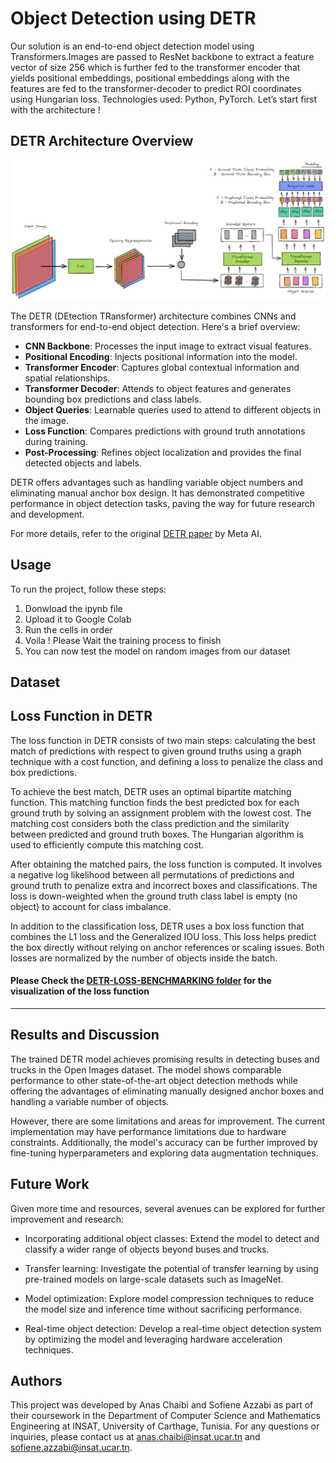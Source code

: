 # Object Detection using DETR

Our solution is an end-to-end object detection model using Transformers.Images are passed to ResNet backbone to extract a feature vector of size 256 which is further fed to the transformer encoder that yields positional embeddings, positional embeddings along with the features are fed to the transformer-decoder to predict ROI coordinates using Hungarian loss. Technologies used: Python, PyTorch.
Let’s start first  with the architecture !


## DETR Architecture Overview
![Alt text](detr-architecture.png?raw=true "Detr Architecture")

The DETR (DEtection TRansformer) architecture combines CNNs and transformers for end-to-end object detection. Here's a brief overview:

- **CNN Backbone**: Processes the input image to extract visual features.
- **Positional Encoding**: Injects positional information into the model.
- **Transformer Encoder**: Captures global contextual information and spatial relationships.
- **Transformer Decoder**: Attends to object features and generates bounding box predictions and class labels.
- **Object Queries**: Learnable queries used to attend to different objects in the image.
- **Loss Function**: Compares predictions with ground truth annotations during training.
- **Post-Processing**: Refines object localization and provides the final detected objects and labels.

DETR offers advantages such as handling variable object numbers and eliminating manual anchor box design. It has demonstrated competitive performance in object detection tasks, paving the way for future research and development.

For more details, refer to the original [DETR paper](https://ai.facebook.com/research/publications/end-to-end-object-detection-with-transformers) by Meta AI.
## Usage

To run the project, follow these steps:

1. Donwload the ipynb file
2. Upload it to Google Colab
3. Run the cells in order
4. Voila ! Please Wait the training process to finish
5. You can now test the model on random images from our dataset


## Dataset
## Loss Function in DETR 

The loss function in DETR consists of two main steps: calculating the best match of predictions with respect to given ground truths using a graph technique with a cost function, and defining a loss to penalize the class and box predictions.

To achieve the best match, DETR uses an optimal bipartite matching function. This matching function finds the best predicted box for each ground truth by solving an assignment problem with the lowest cost. The matching cost considers both the class prediction and the similarity between predicted and ground truth boxes. The Hungarian algorithm is used to efficiently compute this matching cost.

After obtaining the matched pairs, the loss function is computed. It involves a negative log likelihood between all permutations of predictions and ground truth to penalize extra and incorrect boxes and classifications. The loss is down-weighted when the ground truth class label is empty (no object) to account for class imbalance.

In addition to the classification loss, DETR uses a box loss function that combines the L1 loss and the Generalized IOU loss. This loss helps predict the box directly without relying on anchor references or scaling issues. Both losses are normalized by the number of objects inside the batch.

#### Please Check the  <u>DETR-LOSS-BENCHMARKING folder</u> for the visualization of the loss function


---


## Results and Discussion

The trained DETR model achieves promising results in detecting buses and trucks in the Open Images dataset. The model shows comparable performance to other state-of-the-art object detection methods while offering the advantages of eliminating manually designed anchor boxes and handling a variable number of objects.

However, there are some limitations and areas for improvement. The current implementation may have performance limitations due to hardware constraints. Additionally, the model's accuracy can be further improved by fine-tuning hyperparameters and exploring data augmentation techniques.

## Future Work

Given more time and resources, several avenues can be explored for further improvement and research:

- Incorporating additional object classes: Extend the model to detect and classify a wider range of objects beyond buses and trucks.

- Transfer learning: Investigate the potential of transfer learning by using pre-trained models on large-scale datasets such as ImageNet.

- Model optimization: Explore model compression techniques to reduce the model size and inference time without sacrificing performance.

- Real-time object detection: Develop a real-time object detection system by optimizing the model and leveraging hardware acceleration techniques.

## Authors

This project was developed by Anas Chaibi and Sofiene Azzabi as part of their coursework in the Department of Computer Science and Mathematics Engineering at INSAT, University of Carthage, Tunisia. For any questions or inquiries, please contact us at anas.chaibi@insat.ucar.tn and sofiene.azzabi@insat.ucar.tn.


